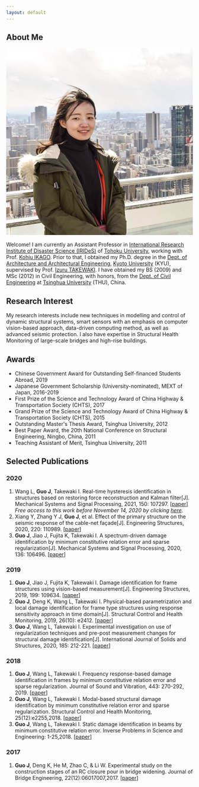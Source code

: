 ```yaml
---
layout: default
---
```


## About Me

<img class="profile-picture" src="me.jpg">

Welcome! I am currently an Assistant Professor in [International Research Institute of Disaster Science (IRIDeS)](https://irides.tohoku.ac.jp/eng/) of [Tohoku University](http://www.tohoku.ac.jp/en/), working with Prof. [Kohju IKAGO](https://sites.google.com/site/ikagolab/).
Prior to that, I obtained my Ph.D. degree in the [Dept. of Architecture and Architectural Engineering](https://www.ar.t.kyoto-u.ac.jp/en?set_language=en), [Kyoto University](https://www.kyoto-u.ac.jp/en/) (KYU), supervised by Prof. [Izuru TAKEWAKI](http://takewaki-lab.archi.kyoto-u.ac.jp/takewaki_tsuji_lab/home.php?lang=ENG).
I have obtained my BS (2009) and MSc (2012) in Civil Engineering, with honors, from the [Dept. of Civil Engineering](http://www.civil.tsinghua.edu.cn/en/ce/index.html) at [Tsinghua University](https://www.tsinghua.edu.cn/en/index.htm) (THU), China.

## Research Interest

My research interests include new techniques in modelling and control of dynamic structural systems, smart sensors with an emphasis on computer vision-based approach, data-driven computing method, as well as advanced seismic protection. I also have expertise in Structural Health Monitoring of large-scale bridges and high-rise buildings.  

## Awards

* Chinese Government Award for Outstanding Self-financed Students Abroad, 2019
* Japanese Government Scholarship (University-nominated), MEXT of Japan, 2016-2019
* First Prize of the Science and Technology Award of China Highway & Transportation Society (CHTS), 2017
* Grand Prize of the Science and Technology Award of China Highway & Transportation Society (CHTS), 2015
* Outstanding Master's Thesis Award, Tsinghua University, 2012
* Best Paper Award, the 20th National Conference on Structural Engineering, Ningbo, China, 2011
* Teaching Assistant of Merit, Tsinghua University, 2011

## Selected Publications

### 2020
1. Wang L, **Guo J**, Takewaki I. Real-time hysteresis identification in structures based on restoring force reconstruction and Kalman filter[J]. Mechanical Systems and Signal Processing, 2021, 150: 107297.
[[paper](https://doi.org/10.1016/j.ymssp.2020.107297)]
*Free access to this work before November 14, 2020 by clicking [here](https://authors.elsevier.com/a/1boVm_KChvfYDR)*.
2. Xiang Y, Zhang Y J, **Guo J**, et al. Effect of the primary structure on the seismic response of the cable-net façade[J]. Engineering Structures, 2020, 220: 110989.
[[paper](https://doi.org/10.1016/j.engstruct.2020.110989)]
3. **Guo J**, Jiao J, Fujita K, Takewaki I. A spectrum-driven damage identification by minimum constitutive relation error and sparse regularization[J]. Mechanical Systems and Signal Processing, 2020, 136: 106496.
[[paper](https://doi.org/10.1016/j.ymssp.2019.106496)]

### 2019
1. **Guo J**, Jiao J, Fujita K, Takewaki I. Damage identification for frame structures using vision-based measurement[J]. Engineering Structures, 2019, 199: 109634.
[[paper](https://doi.org/10.1016/j.engstruct.2019.109634)]
2. **Guo J**, Deng K, Wang L, Takewaki I. Physical-based parametrization and local damage identification for frame type structures using response sensitivity approach in time domain[J]. Structural Control and Health Monitoring, 2019, 26(10): e2412.
[[paper](https://doi.org/10.1002/stc.2412)]
3. **Guo J**, Wang L, Takewaki I. Experimental investigation on use of regularization techniques and pre-post measurement changes for structural damage identification[J]. International Journal of Solids and Structures, 2020, 185: 212-221.
[[paper](https://doi.org/10.1016/j.ijsolstr.2019.08.026)]

### 2018
1. **Guo J**, Wang L, Takewaki I. Frequency response-based damage identification in frames by minimum constitutive relation error and sparse regularization. Journal of Sound and Vibration, 443: 270-292, 2019.
[[paper](https://doi.org/10.1016/j.jsv.2018.11.020)]
2. **Guo J**, Wang L, Takewaki I. Modal-based structural damage identification by minimum constitutive relation error and sparse regularization. Structural Control and Health Monitoring, 25(12):e2255,2018.
[[paper](https://doi.org/10.1002/stc.2255)]
3. **Guo J**, Wang L, Takewaki I. Static damage identification in beams by minimum constitutive relation error. Inverse Problems in Science and Engineering: 1-25,2018.
[[paper](https://doi.org/10.1080/17415977.2018.1553965)]

### 2017
1. **Guo J**, Deng K, He M, Zhao C, & Li W. Experimental study on the construction stages of an RC closure pour in bridge widening. Journal of Bridge Engineering, 22(12):06017007,2017.
[[paper](https://ascelibrary.org/doi/full/10.1061/(ASCE)BE.1943-5592.0001155)]
